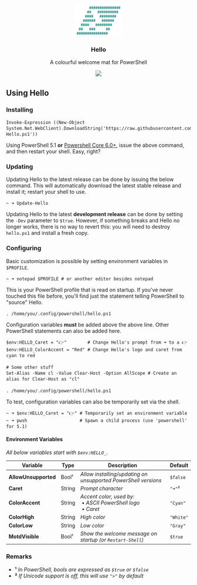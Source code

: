 <p align="center">
  <a href="https://github.com/electricduck/hello">
    <img src="./.github/logo.png" width=128>
  </a>

  <h3 align="center"><strong>Hello</strong></h3>

  <p align="center">
    A colourful welcome mat for PowerShell
  </p>
  
  <p align="center">
  <img src="https://i.imgur.com/vygwE2q.png">
  </p>
</p>

## Using Hello

### Installing

```
Invoke-Expression ((New-Object System.Net.WebClient).DownloadString('https://raw.githubusercontent.com/electricduck/hello/develop/Install-Hello.ps1'))
```

Using PowerShell 5.1 **or** [Powershell Core 6.0+](https://github.com/powershell/powershell), issue the above command, and then restart your shell. Easy, right?

### Updating

Updating Hello to the latest release can be done by issuing the below command. This will automatically download the latest stable release and install it; restart your shell to use.

```
~ ➜ Update-Hello
```

Updating Hello to the latest **development release** can be done by setting the `-Dev` parameter to `$true`. However, if something breaks and Hello no longer works, there is no way to revert this: you will need to destroy `hello.ps1` and install a fresh copy.

### Configuring

Basic customization is possible by setting environment variables in `$PROFILE`.

```
~ ➜ notepad $PROFILE # or another editor besides notepad
```

This is your PowerShell profile that is read on startup. If you've never touched this file before, you'll find just the statement telling PowerShell to "source" Hello.

```
. /home/you/.config/powershell/hello.ps1
```

Configuration variables **must** be added above the above line. Other PowerShell statements can also be added here.

```
$env:HELLO_Caret = "👉"        # Change Hello's prompt from ➜ to a 👉
$env:HELLO_ColorAccent = "Red" # Change Hello's logo and caret from cyan to red

# Some other stuff
Set-Alias -Name cl -Value Clear-Host -Option AllScope # Create an alias for Clear-Host as "cl"

. /home/you/.config/powershell/hello.ps1
```

To test, configuration variables can also be temporarily set via the shell.

```
~ ➜ $env:HELLO_Caret = "👉" # Temporarily set an environment variable
~ ➜ pwsh                    # Spawn a child process (use 'powershell' for 5.1)
```

#### Environment Variables

*All below variables start with `$env:HELLO_`.*

| **Variable**         | **Type** | **Description**                                                                    | **Default** |
| -------------------- | -------- | ---------------------------------------------------------------------------------- | ----------- |
| **AllowUnsupported** | Bool¹    | _Allow installing/updating on unsupported PowerShell versions_                     | `$false`    |
| **Caret**            | String   | _Prompt character_                                                                 | `"➜"`²      |
| **ColorAccent**      | String   | _Accent color, used by:_<br />&nbsp;• _ASCII PowerShell logo_<br />&nbsp;• _Caret_ | `"Cyan"`    |
| **ColorHigh**        | String   | _High color_                                                                       | `"White"`   |
| **ColorLow**         | String   | _Low color_                                                                        | `"Gray"`    |
| **MotdVisible**      | Bool¹    | _Show the welcome message on startup (or `Restart-Shell`)_                         | `$true`     |

### Remarks

- **¹** _In PowerShell, bools are expressed as `$true` or `$false`_
- **²** _If Unicode support is off, this will use `">"` by default_
